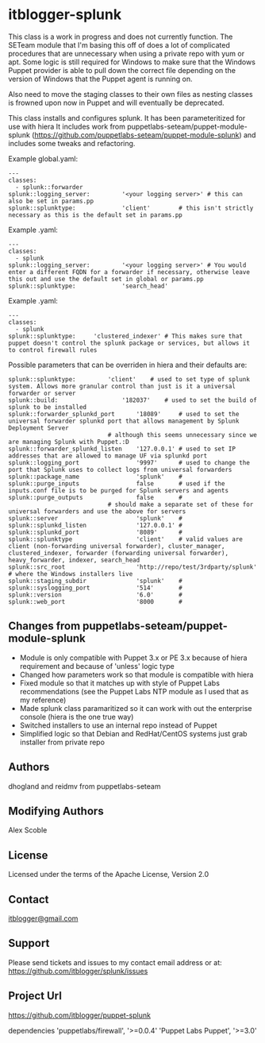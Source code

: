 # itblogger-splunk

This class is a work in progress and does not currently function. The SETeam module that I'm basing this off of
does a lot of complicated procedures that are unnecessary when using a private repo with yum or apt. Some logic is
still required for Windows to make sure that the Windows Puppet provider is able to pull down the correct file
depending on the version of Windows that the Puppet agent is running on.

Also need to move the staging classes to their own files as nesting classes is frowned upon now in Puppet and will
eventually be deprecated.


This class installs and configures splunk. It has been parameteritized for use with hiera 
It includes work from puppetlabs-seteam/puppet-module-splunk (https://github.com/puppetlabs-seteam/puppet-module-splunk)
and includes some tweaks and refactoring.

Example global.yaml:

	---
	classes:
	  - splunk::forwarder
	splunk::logging_server:         '<your logging server>' # this can also be set in params.pp
	splunk::splunktype:             'client'		# this isn't strictly necessary as this is the default set in params.pp

Example <splunksearchheadnamehere>.yaml:

	---
	classes:
	  - splunk
	splunk::logging_server:         '<your logging server>' # You would enter a different FQDN for a forwarder if necessary, otherwise leave this out and use the default set in global or params.pp
	splunk::splunktype:             'search_head'

Example <splunkclusteredindexernamehere>.yaml:

	---
	classes:
	  - splunk
	splunk::splunktype:		'clustered_indexer' # This makes sure that puppet doesn't control the splunk package or services, but allows it to control firewall rules

Possible parameters that can be overriden in hiera and their defaults are:

	splunk::splunktype:			'client'	# used to set type of splunk system. Allows more granular control than just is it a universal forwarder or server
	splunk::build:          	 	'182037'	# used to set the build of splunk to be installed
	splunk::forwarder_splunkd_port 		'18089'		# used to set the universal forwarder splunkd port that allows management by Splunk Deployment Server
								# although this seems unnecessary since we are managing Splunk with Puppet.:D
	splunk::forwarder_splunkd_listen	'127.0.0.1'	# used to set IP addresses that are allowed to manage UF via splunkd port
	splunk::logging_port    	      	'9997'		# used to change the port that Splunk uses to collect logs from universal forwarders
	splunk::package_name             	'splunk'	# 
	splunk::purge_inputs             	false		# used if the inputs.conf file is to be purged for Splunk servers and agents
	splunk::purge_outputs            	false		#
								# should make a separate set of these for universal forwarders and use the above for servers
	splunk::server                   	'splunk'	#
	splunk::splunkd_listen           	'127.0.0.1'	#
	splunk::splunkd_port             	'8089'		#
	splunk::splunktype               	'client' 	# valid values are client (non-forwarding universal forwarder), cluster_manager, clustered_indexer, forwarder (forwarding universal forwarder), heavy_forwarder, indexer, search_head
	splunk::src_root                 	'http://repo/test/3rdparty/splunk'	# where the Windows installers live
	splunk::staging_subdir           	'splunk'	#
	splunk::syslogging_port          	'514'		#
	splunk::version                  	'6.0'		#
	splunk::web_port                 	'8000		#

Changes from puppetlabs-seteam/puppet-module-splunk
-------

- Module is only compatible with Puppet 3.x or PE 3.x because of hiera requirement and because of 'unless' logic type
- Changed how parameters work so that module is compatible with hiera
- Fixed module so that it matches up with style of Puppet Labs recommendations (see the Puppet Labs NTP module as I used that as my reference)
- Made splunk class paramaritized so it can work with out the enterprise console (hiera is the one true way)
- Switched installers to use an internal repo instead of Puppet
- Simplified logic so that Debian and RedHat/CentOS systems just grab installer from private repo

Authors
-------
dhogland and reidmv from puppetlabs-seteam

Modifying Authors
-------
Alex Scoble

License
-------
Licensed under the terms of the Apache License, Version 2.0

Contact
-------
itblogger@gmail.com

Support
-------

Please send tickets and issues to my contact email address or at: https://github.com/itblogger/splunk/issues

Project Url
-------
https://github.com/itblogger/puppet-splunk

dependencies 'puppetlabs/firewall', '>=0.0.4'
             'Puppet Labs Puppet', '>=3.0'

